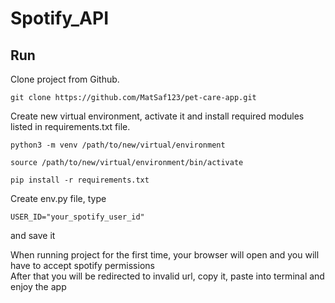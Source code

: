# Spotify_API

## Run

Clone project from Github.

```
git clone https://github.com/MatSaf123/pet-care-app.git
```
Create new virtual environment, activate it and install required modules listed in requirements.txt file.
```
python3 -m venv /path/to/new/virtual/environment
```
```
source /path/to/new/virtual/environment/bin/activate
```
```
pip install -r requirements.txt
```

Create env.py file, type 
```
USER_ID="your_spotify_user_id"
```
and save it

When running project for the first time, your browser will open and you will have to accept spotify permissions  
After that you will be redirected to invalid url, copy it, paste into terminal and enjoy the app
